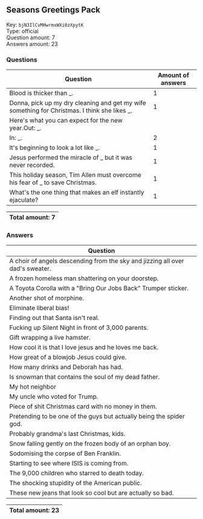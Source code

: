 ## Seasons Greetings Pack
Key: `bjN3IlCvMHwrmxWXi0zXpytK`  
Type: official  
Question amount: 7  
Answers amount: 23
### Questions
| Question | Amount of answers |
|---|---|
| Blood is thicker than _. | 1 |
| Donna, pick up my dry cleaning and get my wife something for Christmas. I think she likes _. | 1 |
| Here's what you can expect for the new year.Out: _.
In: _. | 2 |
| It's beginning to look a lot like _. | 1 |
| Jesus performed the miracle of _ but it was never recorded. | 1 |
| This holiday season, Tim Allen must overcome his fear of _ to save Christmas. | 1 |
| What's the one thing that makes an elf instantly ejaculate? | 1 |

|Total amount: 7|
|---|

### Answers
| Question |
|---|
| A choir of angels descending from the sky and jizzing all over dad's sweater. |
| A frozen homeless man shattering on your doorstep. |
| A Toyota Corolla with a "Bring Our Jobs Back" Trumper sticker. |
| Another shot of morphine. |
| Eliminate liberal bias! |
| Finding out that Santa isn't real. |
| Fucking up Silent Night in front of 3,000 parents. |
| Gift wrapping a live hamster. |
| How cool it is that I love jesus and he loves me back. |
| How great of a blowjob Jesus could give. |
| How many drinks and Deborah has had. |
| Is snowman that contains the soul of my dead father. |
| My hot neighbor |
| My uncle who voted for Trump. |
| Piece of shit Christmas card with no money in them. |
| Pretending to be one of the guys but actually being the spider god. |
| Probably grandma's last Christmas, kids. |
| Snow falling gently on the frozen body of an orphan boy. |
| Sodomising the corpse of Ben Franklin. |
| Starting to see where ISIS is coming from. |
| The 9,000 children who starred to death today. |
| The shocking stupidity of the American public. |
| These new jeans that look so cool but are actually so bad. |

|Total amount: 23|
|---|